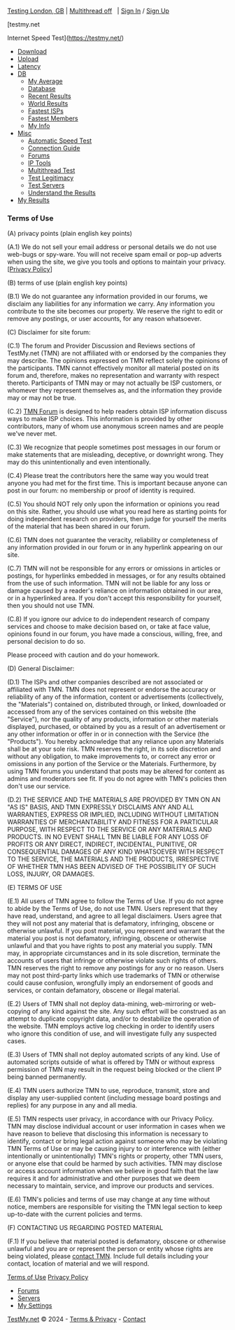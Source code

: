[Testing London, GB](https://testmy.net/mirror "Test Mirrors") | [Multithread off](https://testmy.net/multithread/?rel=ref "Enable Multithread")   | [Sign In](https://testmy.net/signin) / [Sign Up](https://testmy.net/signup)

[testmy.net  

Internet Speed Test](https://testmy.net/)

* [Download](https://testmy.net/download "Download Speed Test")
* [Upload](https://testmy.net/upload "Upload Speed Test")
* [Latency](https://testmy.net/latency "Latency Test")
* [DB](javascript:;)
    * [My Average](https://testmy.net/myaverage "My Average Internet Speed")
    * [Database](https://testmy.net/database "TestMy.net Speed Database")
    * [Recent Results](https://testmy.net/live "Recent Results")
    * [World Results](https://testmy.net/country "World Results")
    * [Fastest ISPs](https://testmy.net/hoststats "Fastest ISPs")
    * [Fastest Members](https://testmy.net/memberstats "Fastest Members")
    * [My Info](https://testmy.net/database "My Info")
* [Misc](javascript:;)
    * [Automatic Speed Test](https://testmy.net/auto "Automatic Speed Test")
    * [Connection Guide](https://testmy.net/connection-guide "Internet Connection Guide")
    * [Forums](https://testmy.net/ipb "TestMy.net Forums")
    * [IP Tools](https://testmy.net/iptools "IP Tools")
    * [Multithread Test](https://testmy.net/multithread "Multithread Speed Test")
    * [Test Legitimacy](https://testmy.net/legit-speed-test.php "TestMy.net Speed Test Legitimacy")
    * [Test Servers](https://testmy.net/mirror "Speed Test Servers")
    * [Understand the Results](https://testmy.net/understand-bandwidth "Understand Bandwidth")
* [My Results](https://testmy.net/myresults "My Results")

### Terms of Use

(A) privacy points (plain english key points)  
  
(A.1) We do not sell your email address or personal details we do not use web-bugs or spy-ware. You will not receive spam email or pop-up adverts when using the site, we give you tools and options to maintain your privacy. \[[Privacy Policy](http://testmy.net/legal/privacy.php)\]  
  
(B) terms of use (plain english key points)  
  
(B.1) We do not guarantee any information provided in our forums, we disclaim any liabilities for any information we carry. Any information you contribute to the site becomes our property. We reserve the right to edit or remove any postings, or user accounts, for any reason whatsoever.  
  
(C) Disclaimer for site forum:

(C.1) The forum and Provider Discussion and Reviews sections of TestMy.net (TMN) are not affiliated with or endorsed by the companies they may describe. The opinions expressed on TMN reflect solely the opinions of the participants. TMN cannot effectively monitor all material posted on its forum and, therefore, makes no representation and warranty with respect thereto. Participants of TMN may or may not actually be ISP customers, or whomever they represent themselves as, and the information they provide may or may not be true.  
  
(C.2) [TMN Forum](https://testmy.net/ipb) is designed to help readers obtain ISP information discuss ways to make ISP choices. This information is provided by other contributors, many of whom use anonymous screen names and are people we've never met.  
  
(C.3) We recognize that people sometimes post messages in our forum or make statements that are misleading, deceptive, or downright wrong. They may do this unintentionally and even intentionally.  
  
(C.4) Please treat the contributors here the same way you would treat anyone you had met for the first time. This is important because anyone can post in our forum: no membership or proof of identity is required.  
  
(C.5) You should NOT rely only upon the information or opinions you read on this site. Rather, you should use what you read here as starting points for doing independent research on providers, then judge for yourself the merits of the material that has been shared in our forum.  
  
(C.6) TMN does not guarantee the veracity, reliability or completeness of any information provided in our forum or in any hyperlink appearing on our site.  
  
(C.7) TMN will not be responsible for any errors or omissions in articles or postings, for hyperlinks embedded in messages, or for any results obtained from the use of such information. TMN will not be liable for any loss or damage caused by a reader's reliance on information obtained in our area, or in a hyperlinked area. If you don't accept this responsibility for yourself, then you should not use TMN.  
  
(C.8) If you ignore our advice to do independent research of company services and choose to make decision based on, or take at face value, opinions found in our forum, you have made a conscious, willing, free, and personal decision to do so.  
  
Please proceed with caution and do your homework.  
  
(D) General Disclaimer:  
  
(D.1) The ISPs and other companies described are not associated or affiliated with TMN. TMN does not represent or endorse the accuracy or reliability of any of the information, content or advertisements (collectively, the "Materials") contained on, distributed through, or linked, downloaded or accessed from any of the services contained on this website (the "Service"), nor the quality of any products, information or other materials displayed, purchased, or obtained by you as a result of an advertisement or any other information or offer in or in connection with the Service (the "Products"). You hereby acknowledge that any reliance upon any Materials shall be at your sole risk. TMN reserves the right, in its sole discretion and without any obligation, to make improvements to, or correct any error or omissions in any portion of the Service or the Materials. Furthermore, by using TMN forums you understand that posts may be altered for content as admins and moderators see fit. If you do not agree with TMN's policies then don't use our service.  
  
(D.2) THE SERVICE AND THE MATERIALS ARE PROVIDED BY TMN ON AN "AS IS" BASIS, AND TMN EXPRESSLY DISCLAIMS ANY AND ALL WARRANTIES, EXPRESS OR IMPLIED, INCLUDING WITHOUT LIMITATION WARRANTIES OF MERCHANTABILITY AND FITNESS FOR A PARTICULAR PURPOSE, WITH RESPECT TO THE SERVICE OR ANY MATERIALS AND PRODUCTS. IN NO EVENT SHALL TMN BE LIABLE FOR ANY LOSS OF PROFITS OR ANY DIRECT, INDIRECT, INCIDENTAL, PUNITIVE, OR CONSEQUENTIAL DAMAGES OF ANY KIND WHATSOEVER WITH RESPECT TO THE SERVICE, THE MATERIALS AND THE PRODUCTS, IRRESPECTIVE OF WHETHER TMN HAS BEEN ADVISED OF THE POSSIBILITY OF SUCH LOSS, INJURY, OR DAMAGES.  
  
(E) TERMS OF USE  
  
(E.1) All users of TMN agree to follow the Terms of Use. If you do not agree to abide by the Terms of Use, do not use TMN. Users represent that they have read, understand, and agree to all legal disclaimers. Users agree that they will not post any material that is defamatory, infringing, obscene or otherwise unlawful. If you post material, you represent and warrant that the material you post is not defamatory, infringing, obscene or otherwise unlawful and that you have rights to post any material you supply. TMN may, in appropriate circumstances and in its sole discretion, terminate the accounts of users that infringe or otherwise violate such rights of others. TMN reserves the right to remove any postings for any or no reason. Users may not post third-party links which use trademarks of TMN or otherwise could cause confusion, wrongfully imply an endorsement of goods and services, or contain defamatory, obscene or illegal material.  
  
(E.2) Users of TMN shall not deploy data-mining, web-mirroring or web-copying of any kind against the site. Any such effort will be construed as an attempt to duplicate copyright data, and/or to destabilize the operation of the website. TMN employs active log checking in order to identify users who ignore this condition of use, and will investigate fully any suspected cases.  
  
(E.3) Users of TMN shall not deploy automated scripts of any kind. Use of automated scripts outside of what is offered by TMN or without express permission of TMN may result in the request being blocked or the client IP being banned permanently.  
  
(E.4) TMN users authorize TMN to use, reproduce, transmit, store and display any user-supplied content (including message board postings and replies) for any purpose in any and all media.  
  
(E.5) TMN respects user privacy, in accordance with our Privacy Policy. TMN may disclose individual account or user information in cases when we have reason to believe that disclosing this information is necessary to identify, contact or bring legal action against someone who may be violating TMN Terms of Use or may be causing injury to or interference with (either intentionally or unintentionally) TMN's rights or property, other TMN users, or anyone else that could be harmed by such activities. TMN may disclose or access account information when we believe in good faith that the law requires it and for administrative and other purposes that we deem necessary to maintain, service, and improve our products and services.

(E.6) TMN's policies and terms of use may change at any time without notice, members are responsible for visiting the TMN legal section to keep up-to-date with the current policies and terms.  
  
(F) CONTACTING US REGARDING POSTED MATERIAL  
  
(F.1) If you believe that material posted is defamatory, obscene or otherwise unlawful and you are or represent the person or entity whose rights are being violated, please [contact TMN](https://testmy.net/contact). Include full details including your contact, location of material and we will respond.

[Terms of Use](https://testmy.net/legal/terms_of_use.php) [Privacy Policy](https://testmy.net/legal/privacy.php)

* [Forums](https://testmy.net/ipb)
* [Servers](https://testmy.net/mirror)
* [My Settings](https://testmy.net/mysettings?ref=/legal/terms_of_use.php)

[TestMy.net](https://testmy.net/) © 2024 - [Terms & Privacy](https://testmy.net/legal) - [Contact](https://testmy.net/contact)